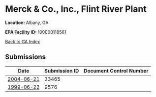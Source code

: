 # Merck & Co., Inc., Flint River Plant

**Location:** Albany, GA

**EPA Facility ID:** 100000118561

[Back to GA Index](../../index.md)

## Submissions

| Date | Submission ID | Document Control Number |
|------|--------------|-------------------------|
| [2004-06-21](submissions/33465.md) | 33465 |  |
| [1999-06-22](submissions/9576.md) | 9576 |  |
